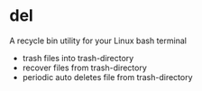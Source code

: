 # del
A recycle bin utility for your Linux bash terminal

- trash files into trash-directory
- recover files from trash-directory
- periodic auto deletes file from trash-directory
